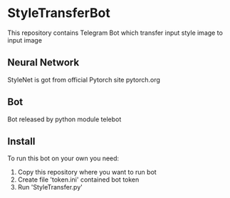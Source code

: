 # StyleTransferBot
This repository contains Telegram Bot which transfer  input style image to input image 

## Neural Network
StyleNet is got from official Pytorch site pytorch.org

## Bot
Bot released by python module telebot

## Install
To run this bot on your own you need:
1. Copy this repository where you want to run bot
2. Create file 'token.ini' contained bot token
3. Run 'StyleTransfer.py'
